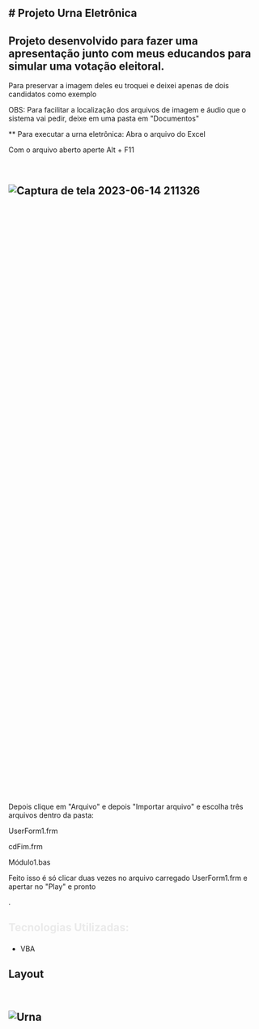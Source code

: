 ## <p> # Projeto Urna Eletrônica</p>
## Projeto desenvolvido para fazer uma apresentação junto com meus educandos para simular uma votação eleitoral.
Para preservar a imagem deles eu troquei e deixei apenas de dois candidatos como exemplo
<p> OBS: Para facilitar a localização dos arquivos de imagem e áudio que o sistema vai pedir, deixe em uma pasta em "Documentos"

 ** Para executar a urna eletrônica:
  Abra o arquivo do Excel
  
  Com o arquivo aberto aperte Alt + F11

  ## <p style="width: 600px; height: 1200px; padding-top: 30px;">![Captura de tela 2023-06-14 211326](https://github.com/felipevianaa7/urnaeletronica/assets/53532151/7d02716e-93ca-4464-9c3a-14662c6bc3b8)</p>

  Depois clique em "Arquivo" e depois "Importar arquivo" e escolha três arquivos dentro da pasta:
  
  UserForm1.frm
  
  cdFim.frm 
  
  Módulo1.bas

  Feito isso é só clicar duas vezes no arquivo carregado UserForm1.frm e apertar no "Play" e pronto 

  
.</p>

## <p style="color: #eaeaea; font-weight: bold;">Tecnologias Utilizadas:</p>
- VBA

## <p>Layout</p>

## <p style="width: 600px; height: 1200px; padding-top: 30px;">![Urna](https://user-images.githubusercontent.com/53532151/194973217-cc5b13be-c6bc-473c-807e-f111a5bbd34f.png)</p>


